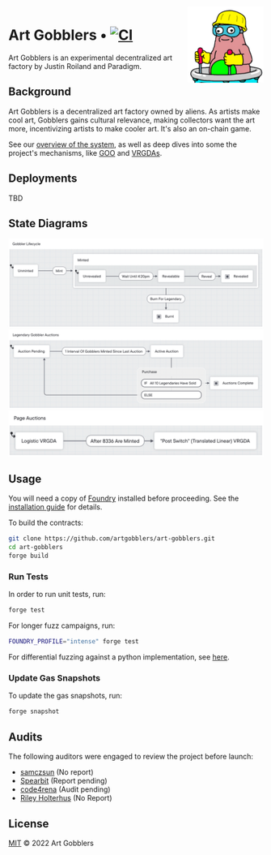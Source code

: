 <img align="right" width="150" height="150" top="100" src="./assets/gobbler.png">

# Art Gobblers • [![CI](https://github.com/artgobblers/art-gobblers/actions/workflows/tests.yml/badge.svg)](https://github.com/artgobblers/art-gobblers/actions/workflows/tests.yml)

Art Gobblers is an experimental decentralized art factory by Justin Roiland and Paradigm.

## Background

Art Gobblers is a decentralized art factory owned by aliens. As artists make cool art, Gobblers gains cultural relevance, making collectors want the art more, incentivizing artists to make cooler art. It's also an on-chain game.

See our [overview of the system](https://www.paradigm.xyz/2022/09/artgobblers), as well as deep dives into some the project's mechanisms, like [GOO](https://www.paradigm.xyz/2022/09/goo) and [VRGDAs](https://www.paradigm.xyz/2022/08/vrgda).

## Deployments

TBD

## State Diagrams


![Gobbler Lifecycle](assets/state-machines/gobbler-lifecycle.png)
![Legendary Gobbler Auctions](assets/state-machines/legendary-gobbler-auctions.png)
![Page Auctions](assets/state-machines/page-auctions.png)


## Usage

You will need a copy of [Foundry](https://github.com/foundry-rs/foundry) installed before proceeding. See the [installation guide](https://github.com/foundry-rs/foundry#installation) for details.

To build the contracts:

```sh
git clone https://github.com/artgobblers/art-gobblers.git
cd art-gobblers
forge build
```

### Run Tests

In order to run unit tests, run: 

```sh
forge test
```

For longer fuzz campaigns, run: 

```sh
FOUNDRY_PROFILE="intense" forge test
```

For differential fuzzing against a python implementation, see [here](./analysis/README.md).

### Update Gas Snapshots

To update the gas snapshots, run: 

```sh
forge snapshot
```

## Audits

The following auditors were engaged to review the project before launch:

- [samczsun](https://samczsun.com) (No report)
- [Spearbit](https://spearbit.com) (Report pending)
- [code4rena](https://code423n4.com) (Audit pending)
- [Riley Holterhus](https://www.rileyholterhus.com) (No Report)

## License

[MIT](LICENSE) © 2022 Art Gobblers
